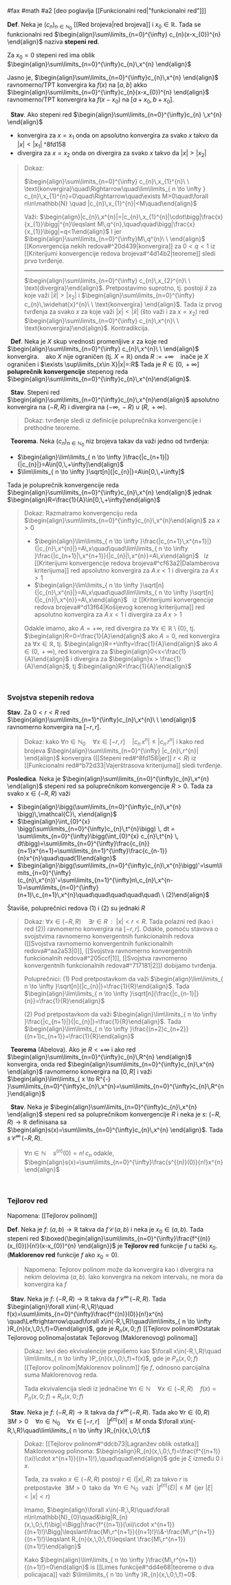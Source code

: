 #fax #math #a2 [deo poglavlja [[Funkcionalni red|"funkcionalni red"]]]
$\:$

**Def**. Neka je $\big(c_{n}\big)_{n\in\mathbb{N}_{0}}$ [[Red brojeva|red brojeva]] i $x_{0}\in\mathbb{R}$. Tada se funkcionalni red $\begin{align}\sum\limits_{n=0}^{\infty} c_{n}(x-x_{0})^{n} \end{align}$ naziva **stepeni red**.

Za $x_{0}=0$ stepeni red ima oblik $\begin{align}\sum\limits_{n=0}^{\infty}c_{n}\,x^{n} \end{align}$

Jasno je, $\begin{align}\sum\limits_{n=0}^{\infty}c_{n}\,x^{n} \end{align}$ ravnomerno/TPT konvergira ka $f(x)$ na $[a,\,b]$ akko  $\begin{align}\sum\limits_{n=0}^{\infty}c_{n}(x-x_{0})^{n} \end{align}$ ravnomerno/TPT konvergira ka $f(x-x_{0})$ na $[a+x_{0},\,b+x_{0}]$.

$\:$
**Stav**. Ako stepeni red $\begin{align}\sum\limits_{n=0}^{\infty}c_{n} \,x^{n} \end{align}$
- konvergira za $x=x_{1}$ onda on apsolutno konvergira za svako $x$ takvo da $|x|<|x_{1}|$ ^8fd158
- divergira za $x=x_{2}$ onda on divergira za svako $x$ takvo da $|x|>|x_{2}|$

> Dokaz:
>
> $\begin{align}\sum\limits_{n=0}^{\infty} c_{n}\,x_{1}^{n}\ \ \text{konvergira}\quad\Rightarrow\quad\lim\limits_{ n \to \infty } c_{n}\,x_{1}^{n}=0\quad\Rightarrow\quad\exists M>0\quad\forall n\in\mathbb{N} \quad |c_{n}\,x_{1}^{n}|<M\quad\end{align}$
>
> Važi: 
> $\begin{align}|c_{n}\,x^{n}|=|c_{n}\,x_{1}^{n}|\cdot\bigg|\frac{x}{x_{1}}\bigg|^{n}\leqslant M\,q^{n},\quad\quad\bigg|\frac{x}{x_{1}}\bigg|=q<1\end{align}$
> I jer $\begin{align}\sum\limits_{n=0}^{\infty}M\,q^{n}\ \ \end{align}$ [[Konvergencija nekih redova#^20d439|konvergira]] za $0<q<1$ iz [[Kriterijumi konvergencije redova brojeva#^4d14b2|teoreme]] sledi prvo tvrđenje.
> ___
> $\begin{align}\sum\limits_{n=0}^{\infty} c_{n}\,x_{2}^{n}\ \ \text{divergira}\end{align}$.
> Pretpostavimo suprotno, tj. postoji $\widehat{x}$ za koje važi $|\widehat{x}|>|x_{2}|$ i $\begin{align}\sum\limits_{n=0}^{\infty} c_{n}\,\widehat{x}^{n}\ \ \text{konvergira} \end{align}$. Tada iz prvog tvrđenja za svako $x$ za koje važi $|x|<|\widehat{x}|$ (što važi i za $x= x_{2}$) red $\begin{align}\sum\limits_{n=0}^{\infty} c_{n}\,x^{n}\ \ \text{konvergira}\end{align}$. Kontradikcija.

$\:$
**Def**. Neka je $X$ skup vrednosti promenljive $x$ za koje red $\begin{align}\sum\limits_{n=0}^{\infty} c_{n}\,x^{n}\ \  \end{align}$ konvergira.
$\ \:$ ako $X$ nije ograničen (tj. $X=\mathbb{R}$) onda $R:=+\infty$
$\ \:$ inače je $X$ ograničen i $\exists \sup\limits_{x\in X}|x|=:R$
Tada je $R\in[0,\,+\infty]$ **poluprečnik konvergencije** stepenog reda $\begin{align}\sum\limits_{n=0}^{\infty}c_{n}\,x^{n}\end{align}$.

$\:$
**Stav**. Stepeni red $\begin{align}\sum\limits_{n=0}^{\infty}c_{n}\,x^{n}\end{align}$ apsolutno konvergira na $(-R,\,R)$ i divergira na $(-\infty,\,-R)\cup(R,\,+\infty)$.
> Dokaz: tvrđenje sledi iz definicije poluprečnika konvergencije i prethodne teoreme.

$\:$
**Teorema**. Neka $\big(c_{n}\big)_{n\in\mathbb{N}_{0}}$ niz brojeva takav da važi jedno od tvrđenja:
- $\begin{align}\lim\limits_{ n \to \infty }\frac{|c_{n+1}|}{|c_{n}|}=A\in[0,\,+\infty]\end{align}$
- $\lim\limits_{ n \to \infty }\sqrt[n]{|c_{n}|}=A\in[0,\,+\infty]$

Tada je poluprečnik konvergencije reda $\begin{align}\sum\limits_{n=0}^{\infty}c_{n}\,x^{n} \end{align}$ jednak $\begin{align}R=\frac{1}{A}\in[0,\,+\infty]\end{align}$
> Dokaz:
> Razmatramo konvergenciju reda $\begin{align}\sum\limits_{n=0}^{\infty}c_{n}\,x^{n}\end{align}$ za $x>0$
> - $\begin{align}\lim\limits_{ n \to \infty }\frac{|c_{n+1}\,x^{n+1}|}{|c_{n}\,x^{n}|}=A\,x\quad\quad\lim\limits_{ n \to \infty }\frac{|c_{n+1}|\,x^{n+1}}{|c_{n}|\,x^{n}}=A\,x\end{align}$
>   $\:$
> iz [[Kriterijumi konvergencije redova brojeva#^cf63a2|Dalamberova kriterijuma]] red apsolutno konvergira za $A\,x<1$ i divergira za $A\,x>1$
> $\:$
> - $\begin{align}\lim\limits_{ n \to \infty }\sqrt[n]{|c_{n}\,x^{n}|}=A\,x\quad\quad\lim\limits_{ n \to \infty }\sqrt[n]{|c_{n}|\,x^{n}}=A\,x\end{align}$
>   $\:$
> iz [[Kriterijumi konvergencije redova brojeva#^d13f64|Košijevog korenog kriterijuma]] red apsolutno konvergira za $A\,x<1$ i divergira za $A\,x>1$
> 
> Odakle imamo, 
> ako $A=+\infty$, red divergira za $\forall x\in\mathbb{R}\setminus\{0\}$, tj. $\begin{align}R=0=\frac{1}{A}\end{align}$
> ako $A=0$, red konvergira za $\forall x\in\mathbb{R}$, tj. $\begin{align}R=+\infty=\frac{1}{A}\end{align}$ 
> ako $A\in(0,\,+\infty)$, red konvergira za $\begin{align}0<x<\frac{1}{A}\end{align}$ i divergira za $\begin{align}x > \frac{1}{A}\end{align}$, tj $\begin{align}R=\frac{1}{A}\end{align}$

$\:$
### Svojstva stepenih redova

**Stav**. Za $0<r<R$ red $\ \:$ $\begin{align}\sum\limits_{n=1}^{\infty}c_{n}\,x^{n}\ \ \end{align}$ ravnomerno konvergira na $[-r,\,r]$.
> Dokaz: kako $\forall n\in\mathbb{N}_{0}\quad\forall x\in[-r,\,r]\quad|c_{n}\,x^{n}|\leqslant|c_{n}\,r^{n}|$ i kako red brojeva $\begin{align}\sum\limits_{n=0}^{\infty} |c_{n}\,r^{n}| \end{align}$ konvergira ([[Stepeni red#^8fd158|jer]] $r<R$) iz [[Funkcionalni red#^b72d33|Vajerštrasova kriterijuma]] sledi tvrđenje.

**Posledica**. Neka je $\begin{align}\sum\limits_{n=0}^{\infty}c_{n}\,x^{n} \end{align}$ stepeni red sa poluprečnikom konvergencije $R>0$. Tada za svako $x\in(-R,\,R)$ važi
- $\begin{align}\bigg(\sum\limits_{n=0}^{\infty}c_{n}\,x^{n} \bigg)\,\mathcal{C}\, x\end{align}$
- $\begin{align}\int_{0}^{x} \bigg(\sum\limits_{n=0}^{\infty}c_{n}\,t^{n}\bigg)  \, dt = \sum\limits_{n=0}^{\infty}\bigg(\int_{0}^{x} c_{n}\,t^{n} \, dt\bigg)=\sum\limits_{n=0}^{\infty}\frac{c_{n}}{n+1}x^{n+1}=\sum\limits_{n=1}^{\infty}\frac{c_{n-1}}{n}x^{n}\quad\quad(1)\end{align}$
- $\begin{align}\bigg(\sum\limits_{n=0}^{\infty}c_{n}\,x^{n}\bigg)'=\sum\limits_{n=0}^{\infty}(c_{n}\,x^{n})'=\sum\limits_{n=1}^{\infty}n\,c_{n}\,x^{n-1}=\sum\limits_{n=0}^{\infty}(n+1)\,c_{n+1}\,x^{n}\quad\quad\quad\quad\quad\ \ (2)\end{align}$

Štaviše, poluprečnici redova $(1)$ i $(2)$ su jednaki $R$
> Dokaz: 
> $\forall x\in(-R,\,R)\quad\exists r\in R\ \  :\ \ |x|<r<R$. Tada polazni red (kao i red $(2)$) ravnomerno konvergira na $[-r,\,r]$. Odakle, pomoću stavova o svojstvima ravnomerno konvergentnih funkcionalnih redova ([[Svojstva ravnomerno konvergentnih funkcionalnih redova#^aa2a53|0]], [[Svojstva ravnomerno konvergentnih funkcionalnih redova#^205ccf|1]], [[Svojstva ravnomerno konvergentnih funkcionalnih redova#^717181|2]]) dobijamo tvrđenja.
> 
> Poluprečnici:
> $(1)$ Pod pretpostavkom da važi $\begin{align}\lim\limits_{ n \to \infty }\sqrt[n]{|c_{n}|}=\frac{1}{R}\end{align}$.
> Tada $\begin{align}\lim\limits_{ n \to \infty }\sqrt[n]{\frac{|c_{n-1}|}{n}}=\frac{1}{R}\end{align}$
> 
> $(2)$ Pod pretpostavkom da važi $\begin{align}\lim\limits_{ n \to \infty }\frac{|c_{n+1}|}{|c_{n}|}=\frac{1}{R}\end{align}$.
> Tada $\begin{align}\lim\limits_{ n \to \infty }\frac{(n+2)c_{n+2}}{(n+1)c_{n+1}}=\frac{1}{R}\end{align}$


$\:$
**Teorema** (Abelova). Ako je $R < +\infty$ i ako red $\begin{align}\sum\limits_{n=0}^{\infty}c_{n}\,R^{n} \end{align}$ konvergira, onda red $\begin{align}\sum\limits_{n=0}^{\infty}c_{n}\,x^{n} \end{align}$ ravnomerno konvergira na $[0, R]$ i važi $\begin{align}\lim\limits_{ x \to R^{-} }\sum\limits_{n=0}^{\infty}c_{n}\,x^{n}=\sum\limits_{n=0}^{\infty}c_{n}\,R^{n}\end{align}$

$\:$
**Stav**. Neka je $\begin{align}\sum\limits_{n=0}^{\infty}c_{n}\,x^{n} \end{align}$ stepeni red sa poluprečnikom konvergencije $R$ i neka je $s:\ (-R,\,R)\to\mathbb{R}$  definisana sa $\begin{align}s(x)=\sum\limits_{n=0}^{\infty}c_{n}\,x^{n} \end{align}$. Tada $s\,\mathcal{C}^{\infty}\,(-R,\,R)$.

>$\forall n\in\mathbb{N}\quad s^{(n)}(0)=n!\,c_{n}$
odakle, $\begin{align}s(x)=\sum\limits_{n=0}^{\infty}\frac{s^{(n)}(0)}{n!}x^{n} \end{align}$

$\:$
### Tejlorov red
Napomena: [[Tejlorov polinom]]

**Def**. Neka je $f:\ (a,\,b)\to\mathbb{R}$ takva da $f\,\mathcal{C}\,(a,\,b)$ i neka je $x_{0}\in(a,\,b)$. Tada stepeni red $\boxed{\begin{align}\sum\limits_{n=0}^{\infty}\frac{f^{(n)}(x_{0})}{n!}(x-x_{0})^{n} \end{align}}$ je **Tejlorov red** funkcije $f$ u tački $x_{0}$. (**Maklorenov red** funkcije $f$ ako $x_{0}=0$).

> Napomena: Tejlorov polinom može da konvergira kao i divergira na nekim delovima $(a,\,b)$. Iako konvergira na nekom intervalu, ne mora da konvergira ka $f$

$\:$
**Stav**. Neka je $f:\ (-R,\,R)\to\mathbb{R}$ takva da $f\,\mathcal{C}^{\infty}\,(-R,\,R)$. Tada
$\begin{align}\forall x\in(-R,\,R)\quad f(x)=\sum\limits_{n=0}^{\infty}\frac{f^{(n)}(0)}{n!}x^{n} \quad\Leftrightarrow\quad\forall x\in(-R,\,R)\quad\lim\limits_{ n \to \infty }R_{n}(x,\,0;\,f)=0\end{align}$, 
gde je $R_{n}(x,\,0;\,f)$ [[Tejlorov polinom#Ostatak Tejlorovog polinoma|ostatak Tejlorovog (Maklorenovog) polinoma]]

> Dokaz: levi deo ekvivalencije prepišemo kao
> $\forall x\in(-R,\,R)\quad \lim\limits_{ n \to \infty }P_{n}(x,\,0;\,f)=f(x)$,
> gde je $P_{n}(x,\,0;\,f)$ [[Tejlorov polinom|Maklorenov polinom]] fje $f$, odnosno parcijalna suma Maklorenovog reda.
> 
> Tada ekvivalencija sledi iz jednačine $\forall n\in\mathbb{N}\quad\forall x\in(-R,\,R)\quad f(x)=P_{n}(x,\,0;\,f)+R_{n}(x,\,0;\,f)$

$\:$
**Stav**. Neka je $f:\ (-R,\,R)\to\mathbb{R}$ takva da $f\,\mathcal{C}^{\infty}\,(-R,\,R)$. Tada ako $\forall r\in(0,\,R)\quad\exists M>0\quad\forall n\in\mathbb{N}_{0}\quad\forall x\in[-r,\,r]\quad|f^{(n)}(x)|\leqslant M$ 
onda $\forall x\in(-R,\,R)\quad\lim\limits_{ n \to \infty }R_{n}(x,\,0;\,f)$
> Dokaz:
> [[Tejlorov polinom#^ddcb73|Lagranžev oblik ostatka]] Maklorenovog polinoma:
> $\begin{align}R_{n}(x,\,0;\,f)=\frac{f^{(n+1)}(\xi)\cdot x^{n+1}}{(n+1)!},\quad\quad\end{align}$ gde je $\xi$ između $0$ i $x$.
>
> Tada, za svako $x\in(-R,\,R)$ postoji $r\in(|x|,\,R)$ za takvo $r$ is pretpostavke $\:\exists M>0\:$ tako da $\:\forall n\in\mathbb{N}_{0}\:$ važi $\:|f^{(n)}(\xi)|\leqslant M\:$ (jer $|\xi|<|x|<r$)
> 
> Imamo,
> $\begin{align}\forall x\in(-R,\,R)\quad\forall n\in\mathbb{N}_{0}\quad&\big|R_{n}(x,\,0;\,f)\big|=\Bigg|\frac{f^{(n+1)}(\xi)\cdot x^{n+1}}{(n+1)!}\Bigg|\leqslant\frac{M\,r^{n+1}}{(n+1)!}\\&-\frac{M\,r^{n+1}}{(n+1)!}\leqslant R_{n}(x,\,0;\,f)\leqslant \frac{M\,r^{n+1}}{(n+1)!}\end{align}$
> 
> Kako $\begin{align}\lim\limits_{ n \to \infty }\frac{M\,r^{n+1}}{(n+1)!}=0\end{align}$ is [[Limes funkcije#^dd4e68|teoreme o dva policajaca]] važi $\lim\limits_{ n \to \infty }R_{n}(x,\,0;\,f)=0$.